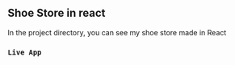 ## Shoe Store in react

In the project directory, you can see my shoe store made in React

### `Live App`

